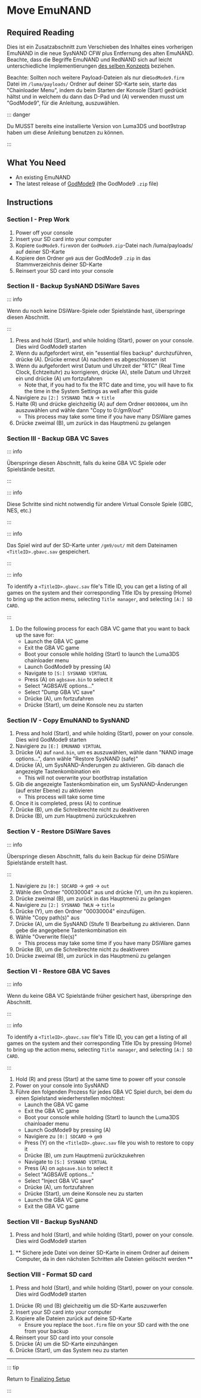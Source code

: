 # Move EmuNAND

## Required Reading

Dies ist ein Zusatzabschnitt zum Verschieben des Inhaltes eines vorherigen EmuNAND in die neue SysNAND CFW plus Entfernung des alten EmuNAND. Beachte, dass die Begriffe EmuNAND und RedNAND sich auf leicht unterschiedliche Implementierungen [des selben Konzepts](http://3dbrew.org/wiki/NAND_Redirection) beziehen.

Beachte: Sollten noch weitere Payload-Dateien als nur die`GodMode9.firm` Datei im `/luma/payloads/` Ordner auf deiner SD-Karte sein, starte das "Chainloader Menu", indem du beim Starten der Konsole (Start) gedrückt hältst und in welchem du dann das D-Pad und (A) verwenden musst um "GodMode9", für die Anleitung, auszuwählen.

::: danger

Du MUSST bereits eine installierte Version von Luma3DS und boot9strap haben um diese Anleitung benutzen zu können.

:::

## What You Need

- An existing EmuNAND
- The latest release of [GodMode9](https://github.com/d0k3/GodMode9/releases/latest) (the GodMode9 `.zip` file)

## Instructions

### Section I - Prep Work

1. Power off your console
2. Insert your SD card into your computer
3. Kopiere `GodMode9.firm`von der `GodMode9.zip`-Datei nach /luma/payloads/ auf deiner SD-Karte
4. Kopiere den Ordner `gm9` aus der GodMode9 `.zip` in das Stammverzeichnis deiner SD-Karte
5. Reinsert your SD card into your console

### Section II - Backup SysNAND DSiWare Saves

::: info

Wenn du noch keine DSiWare-Spiele oder Spielstände hast, überspringe diesen Abschnitt.

:::

1. Press and hold (Start), and while holding (Start), power on your console. Dies wird GodMode9 starten
2. Wenn du aufgefordert wirst, ein "essential files backup" durchzuführen, drücke (A). Drücke erneut (A) nachdem es abgeschlossen ist
3. Wenn du aufgefordert wirst Datum und Uhrzeit der "RTC" (Real Time Clock, Echtzeituhr) zu korrigieren, drücke (A), stelle Datum und Uhrzeit ein und drücke (A) um fortzufahren
   - Note that, if you had to fix the RTC date and time, you will have to fix the time in the System Settings as well after this guide
4. Navigiere zu `[2:] SYSNAND TWLN` -> `title`
5. Halte (R) und drücke gleichzeitig (A) auf dem Ordner `00030004`, um ihn auszuwählen und wähle dann "Copy to 0:/gm9/out"
   - This process may take some time if you have many DSiWare games
6. Drücke zweimal (B), um zurück in das Hauptmenü zu gelangen

### Section III - Backup GBA VC Saves

::: info

Überspringe diesen Abschnitt, falls du keine GBA VC Spiele oder Spielstände besitzt.

:::

::: info

Diese Schritte sind nicht notwendig für andere Virtual Console Spiele (GBC, NES, etc.)

:::

::: info

Das Spiel wird auf der SD-Karte unter `/gm9/out/` mit dem Dateinamen `<TitleID>.gbavc.sav` gespeichert.

:::

::: info

To identify a `<TitleID>.gbavc.sav` file's Title ID, you can get a listing of all games on the system and their corresponding Title IDs by pressing (Home) to bring up the action menu, selecting `Title manager`, and selecting `[A:] SD CARD`.

:::

1. Do the following process for each GBA VC game that you want to back up the save for:
   - Launch the GBA VC game
   - Exit the GBA VC game
   - Boot your console while holding (Start) to launch the Luma3DS chainloader menu
   - Launch GodMode9 by pressing (A)
   - Navigate to `[S:] SYSNAND VIRTUAL`
   - Press (A) on `agbsave.bin` to select it
   - Select "AGBSAVE options..."
   - Select "Dump GBA VC save"
   - Drücke (A), um fortzufahren
   - Drücke (Start), um deine Konsole neu zu starten

### Section IV - Copy EmuNAND to SysNAND

1. Press and hold (Start), and while holding (Start), power on your console. Dies wird GodMode9 starten
2. Navigiere zu `[E:] EMUNAND VIRTUAL`
3. Drücke (A) auf `nand.bin`, um es auszuwählen, wähle dann "NAND image options...", dann wähle "Restore SysNAND (safe)"
4. Drücke (A), um SysNAND-Änderungen zu aktivieren. Gib danach die angezeigte Tastenkombination ein
   - This will not overwrite your boot9strap installation
5. Gib die angezeigte Tastenkombination ein, um SysNAND-Änderungen (auf erster Ebene) zu aktivieren
   - This process will take some time
6. Once it is completed, press (A) to continue
7. Drücke (B), um die Schreibrechte nicht zu deaktiveren
8. Drücke (B), um zum Hauptmenü zurückzukehren

### Section V - Restore DSiWare Saves

::: info

Überspringe diesen Abschnitt, falls du kein Backup für deine DSiWare Spielstände erstellt hast.

:::

1. Navigiere zu `[0:] SDCARD` -> `gm9` -> `out`
2. Wähle den Ordner "00030004" aus und drücke (Y), um ihn zu kopieren.
3. Drücke zweimal (B), um zurück in das Hauptmenü zu gelangen
4. Navigiere zu `[2:] SYSNAND TWLN` -> `title`
5. Drücke (Y), um den Ordner "00030004" einzufügen.
6. Wähle "Copy path(s)" aus
7. Drücke (A), um die SysNAND (Stufe 1) Bearbeitung zu aktivieren. Dann gebe die angegebene Tastenkombination ein
8. Wähle "Overwrite file(s)"
   - This process may take some time if you have many DSiWare games
9. Drücke (B), um die Schreibrechte nicht zu deaktiveren
10. Drücke zweimal (B), um zurück in das Hauptmenü zu gelangen

### Section VI - Restore GBA VC Saves

::: info

Wenn du keine GBA VC Spielstände früher gesichert hast, überspringe den Abschnitt.

:::

::: info

To identify a `<TitleID>.gbavc.sav` file's Title ID, you can get a listing of all games on the system and their corresponding Title IDs by pressing (Home) to bring up the action menu, selecting `Title manager`, and selecting `[A:] SD CARD`.

:::

1. Hold (R) and press (Start) at the same time to power off your console
2. Power on your console into SysNAND
3. Führe den folgenden Prozess für jedes GBA VC Spiel durch, bei dem du einen Spielstand wiederherstellen möchtest:
   - Launch the GBA VC game
   - Exit the GBA VC game
   - Boot your console while holding (Start) to launch the Luma3DS chainloader menu
   - Launch GodMode9 by pressing (A)
   - Navigiere zu `[0:] SDCARD` -> `gm9`
   - Press (Y) on the `<TitleID>.gbavc.sav` file you wish to restore to copy it
   - Drücke (B), um zum Hauptmenü zurückzukehren
   - Navigate to `[S:] SYSNAND VIRTUAL`
   - Press (A) on `agbsave.bin` to select it
   - Select "AGBSAVE options..."
   - Select "Inject GBA VC save"
   - Drücke (A), um fortzufahren
   - Drücke (Start), um deine Konsole neu zu starten
   - Launch the GBA VC game
   - Exit the GBA VC game

### Section VII - Backup SysNAND

1. Press and hold (Start), and while holding (Start), power on your console. Dies wird GodMode9 starten

<!--@include: ./_include/nand-backup.md -->

1. \*\* Sichere jede Datei von deiner SD-Karte in einem Ordner auf deinem Computer, da in den nächsten Schritten alle Dateien gelöscht werden \*\*

### Section VIII - Format SD card

1. Press and hold (Start), and while holding (Start), power on your console. Dies wird GodMode9 starten

<!--@include: ./_include/format-sd-gm9.md -->

1. Drücke (R) und (B) gleichzeitig um die SD-Karte auszuwerfen
2. Insert your SD card into your computer
3. Kopiere alle Dateien zurück auf deine SD-Karte
   - Ensure you replace the `boot.firm` file on your SD card with the one from your backup
4. Reinsert your SD card into your console
5. Drücke (A) um die SD-Karte einzuhängen
6. Drücke (Start), um das System neu zu starten

___

::: tip

Return to [Finalizing Setup](finalizing-setup)

:::
